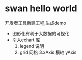 # swan hello world

开发者工具新建工程,生成demo

- 图形化有利于大数据的可视化
- 引入echart 库
    1. legend 说明
    2. grid 网格
    3.xAxis 横轴 yAxis
